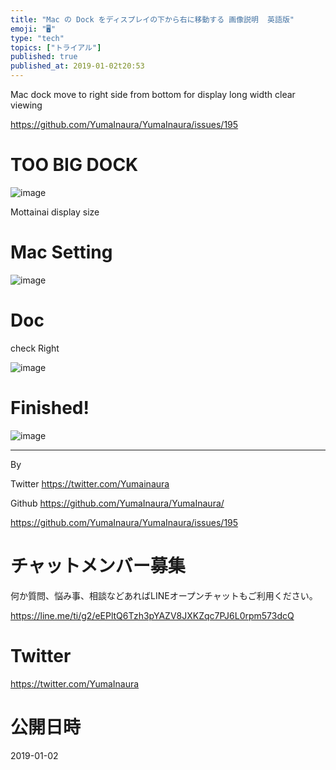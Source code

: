 ```yaml
---
title: "Mac の Dock をディスプレイの下から右に移動する 画像説明  英語版"
emoji: "🖥"
type: "tech"
topics: ["トライアル"]
published: true
published_at: 2019-01-02t20:53
---
```


Mac dock move to right side from bottom for display long width clear viewing

https://github.com/YumaInaura/YumaInaura/issues/195

# TOO BIG DOCK

![image](https://user-images.githubusercontent.com/13635059/50590846-ed136080-0ecf-11e9-8d03-96771de3bd2b.png)

Mottainai display size 

# Mac Setting

![image](https://user-images.githubusercontent.com/13635059/50590874-116f3d00-0ed0-11e9-9023-45fe03989f99.png)

# Doc

check Right

![image](https://user-images.githubusercontent.com/13635059/50590886-22b84980-0ed0-11e9-8e37-1bf7f60b5b9e.png)

# Finished!
![image](https://user-images.githubusercontent.com/13635059/50590892-28159400-0ed0-11e9-88b8-ffc0825549b6.png)

---

By 

Twitter https://twitter.com/Yumainaura

Github https://github.com/YumaInaura/YumaInaura/



https://github.com/YumaInaura/YumaInaura/issues/195








<!-- Update From Qiita API -->

# チャットメンバー募集


何か質問、悩み事、相談などあればLINEオープンチャットもご利用ください。

https://line.me/ti/g2/eEPltQ6Tzh3pYAZV8JXKZqc7PJ6L0rpm573dcQ





# Twitter


https://twitter.com/YumaInaura


<!-- Update From Qiita API -->



# 公開日時

2019-01-02
